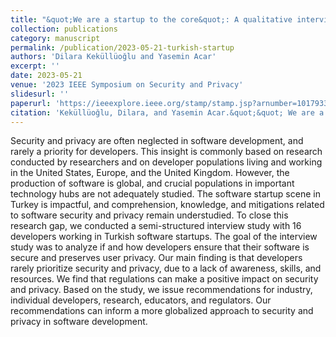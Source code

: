 ```yaml
---
title: "&quot;We are a startup to the core&quot;: A qualitative interview study on the security and privacy development practices in Turkish software startups"
collection: publications
category: manuscript
permalink: /publication/2023-05-21-turkish-startup
authors: 'Dilara Keküllüoğlu and Yasemin Acar'
excerpt: ''
date: 2023-05-21
venue: '2023 IEEE Symposium on Security and Privacy'
slidesurl: ''
paperurl: 'https://ieeexplore.ieee.org/stamp/stamp.jsp?arnumber=10179339'
citation: 'Keküllüoğlu, Dilara, and Yasemin Acar.&quot;&quot; We are a startup to the core&quot;: A qualitative interview study on the security and privacy development practices in Turkish software startups.&quot; <i>2023 IEEE Symposium on Security and Privacy (SP)</i>. IEEE, 2023.'
---
```


Security and privacy are often neglected in software development, and rarely a priority for developers. This insight is commonly based on research conducted by researchers and on developer populations living and working in the United States, Europe, and the United Kingdom. However, the production of software is global, and crucial populations in important technology hubs are not adequately studied. The software startup scene in Turkey is impactful, and comprehension, knowledge, and mitigations related to software security and privacy remain understudied. To close this research gap, we conducted a semi-structured interview study with 16 developers working in Turkish software startups. The goal of the interview study was to analyze if and how developers ensure that their software is secure and preserves user privacy. Our main finding is that developers rarely prioritize security and privacy, due to a lack of awareness, skills, and resources. We find that regulations can make a positive impact on security and privacy. Based on the study, we issue recommendations for industry, individual developers, research, educators, and regulators. Our recommendations can inform a more globalized approach to security and privacy in software development.
